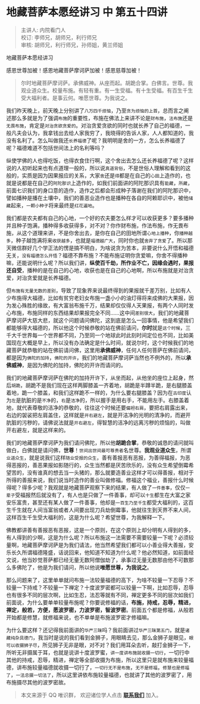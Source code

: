 # 地藏菩萨本愿经讲习 中 第五十四讲

> 主讲人: 内院看门人 <br />
> 校订: 李师兄，胡师兄，利行师兄 <br />
> 审核: 胡师兄，利行师兄，孙师姐，黄兰师姐 <br />

地藏菩萨本愿经讲习

感恩世尊加被！感恩地藏菩萨摩诃萨加被！感恩慈尊加被！

> 尔时地藏菩萨摩诃萨。承佛威神。从座而起。胡跪合掌。白佛言。世尊。我观业道众生。校量布施。有轻有重。有一生受福。有十生受福。有百生千生受大福利者。是事云何。唯愿世尊。为我说之。

我们昨天晚上，前天晚上分别讲了`八万四千烦恼`，乃至`贪为烦恼的上首`，总而言之阐述那么多就是为了强调`布施`的重要性，布施在佛法上来讲不论是`财布施`，`法布施`还是`无畏布施`，肯定是`对治贪欲贪爱的`。对治贪爱贪欲的同时也就长养了自己的福德，一般凡夫会认为，我拿钱出去给人家我穷了，我晓得的告诉人家，人人都知道的，我没有名利了。怎么叫做我还`长养福德`了呢？我明明是舍的一方，怎么长养福德了呢？福德难道不包括世间法上的名利等吗？

纵使学佛的人也得吃饭，也得衣食住行啊，这个舍出去怎么还长养福德了呢？这样说的人初听起来也有点道理一般的，所以说`真道背俗`，不是世俗人理解和看到的这般的，实质是因为因果报应的关系，大家`舍`还是`得`都是在自己的`心田`上造作的，也就是说都是在自己的`阿陀那识`上造作的，如我们前面讲的阿陀那识具有`能藏`，`所藏`，前面七识我们的身口意的造作，造作之后都会形成种子落谢在我们的阿陀那识中，譬如播种是播在土壤中，我们的善恶业造作也是播种在各自的阿赖耶识中，被他`储藏`起来，`一颗小种子`将来最终是`红花遍地`。

我们都是农夫都有自己的心地，一个好的农夫要怎么样才可以收获更多？要多播种并且种子饱满，播种得多收获得多，对不对？你作财布施，作法布施，作无畏布施，从这个道理来讲，不是你舍出去，是你在自己的田地所谓`心地上播种`，你`播种越多`，种子越饱满将来`收获越多`，也就是`福德越广大`，同时你也就`舍弃了贪爱`了。所以那天微信群好几个学正法的愣是搞不明白，为啥说贪为苦本，非要说什么开悟和福德无关，`没有福德怎么开悟`？福德不靠布施？不能布施证明你贪爱嘛，你舍不得播种嘛，还能说明什么呢？所以我们讲，**纵使百千劫，所作业不亡，因缘会遇时，果报还自受**，播种的是在自己的心地，收获也是在自己的心地啊，所以布施就是对治贪爱，对治贪爱就是长养福德。

但`布施有无量无数的差别`，导致了现象界来说最终得到的果报就千差万别，比如有人少布施得大福德，比如有贫穷老妇女布施一盏小小的油灯得将来成佛的大果报，因为发心殊胜的缘故，有大富翁布施千万，结果却仅仅得人天果报，有两个人同时发心布施，布施同样的东西结果却果报完全不同……这中间`差别很大`，我们的地藏菩萨摩诃萨大慈大悲，就这个问题请问佛陀，这到底是怎么一回事情，他是希望我们都能够得大福德的，所以他这个时候恭敬的站在佛前请问，**尔时**就是`这个时候`，三千大千世界每一个世界都不同，乃至同一个地球此时此刻时间定位也不同，比如美国现在大概是早上，所以没有办法确定是什么时间，就说尔时，这个时候我们的地藏菩萨就恭敬的站在佛前请问佛，这里用**承佛威神**，任何人任何菩萨在佛前请问，都是因为`佛陀的加持`，`佛陀的开许`，我们的地藏菩萨摩诃萨当然也不例外的，所以**承佛威神**，是因为佛陀的加持，佛陀的开许而请问的。

我们的地藏菩萨摩诃萨在佛陀的加持开许下，从坐而起，从他坐的座位上起身，然后`胡跪`，胡跪不是我们现在这样两脚膝盖一齐着地，胡跪是半蹲半跪，是右腿膝盖着地，跪一个膝盖，和我们这样跪不一样的，为什么要右腿膝盖？因为在`古印度`认为`左`是肮脏的是`不净`的，`右`是`洁净`的，所以握手是用右手，不能用左手。右膝盖着地，就代表尊敬的洁净的恭敬的，往往这个时候还要`偏袒右肩`，要把右肩露出来，右边的袈裟把左肩盖住，这样就是`开右避左`，就是开洁净的光明的清净的，而避开肮脏的污秽的，请佛说法就是`开右避左`，得智慧的洁净的远离污秽的烦恼的，叫做开右避左，就是这样来的。

我们的地藏菩萨摩诃萨为我们请问佛陀，所以他**胡跪合掌**，恭敬的诚恳的请问就叫做白，白佛就是请问佛，**世尊**！`世间出世间最可尊贵者`名世尊。**我观业道众生**，所谓`业道众生`，就是说我们这样`随业受报的众生`，善有善报恶有恶报，为善得福报，为恶得恶报的，善恶果报如影随行的，众生当然都是厌苦欣乐的，没有众生希望倒霉希望苦的，没有谁真的想去当一头猪的，那么就要造善业这样才可以得善报，相对于所得的善报来说，我们说当时造作的善业叫做修福。修福这个福业，善报什么时候得呢？得多少呢？我观就是地藏菩萨观察下来的结果，有人做了`一件善事`，仅仅`一辈子`受福报然后就没有了，有人也是只做了一件善事，却可以`十生`都生在大富之家安乐富贵，甚至还有某人做了一件善事，他却是`一百生乃至千生`都受大福利的，这百生千生就在人间当富翁或者人间要出现刀兵劫倒霉事，他就往生到天界不来人间，这样百生千生受大福利的，这是为什么呢？希望世尊，为我解释一下。

佛教都讲善有善报恶有恶报，这是一个原则，在这个原则上却分明有人得到的多，有人得到的少啊，这是为什么呢？所以布施这一法需要不需要较量一下呢？必须较量啊，地藏菩萨摩诃萨是为我们请法，他当然希望我们都可以小善业得大善报，安乐长久所谓福德隆盛，话说回来，他知道不知道为什么呢？他必然知道，如前面经文说，他当妙觉菩萨都已经无量无数阿僧伽劫了，承事过无量无数那由他不可数那么多佛陀了，他是为我们请问，所以他说**唯愿世尊，为我说之**。

那么问题来了，这里单单就问布施一法较量福德的高下，为啥不较量一下忍辱？不较量一下持戒？不较量一下禅定？十度波罗密都可以较量一下啊，比如忍辱，忍辱也有很多不同的层次啊，比如生忍，法忍等就有不同，禅定更多不同的层次如我们前面说，为什么要单单较量布施呢？你要说修福的话，**布施，持戒，忍辱，精进，禅定，般若，方便，愿波罗密，力波罗密，智波罗密**。前面五个都是修福，从般若开始都是修慧，就修福来说，也不单单是布施波罗密才修福嘛。

为什么要这样？还记得我前面讲的`华严三昧`吗？我前面讲过`华严三昧第五门`，就是`诸藏纯杂具德门`，我当时是说的我们看到金狮子，用眼睛去见，那么金狮子是眼见，`眼可以收摄狮子尽`，所见狮子无非是眼，对不对？我们用耳朵去听，敲打金狮子一下，所听无非摄属于耳，也就是说讲十度波罗蜜，`讲一度讲布施就收摄一切行`，一切行中其他的持戒，忍辱，精进，禅定等全部收摄为布施，所以这里只是就布施来较量福德，讲布施较量福德就收摄一切行了，`一切行无不是布施`，`无不是修福`，`修慧也是修福了`，`一法总摄一切法了`，所以这里讲依布施较量福德，也就讲了其他的波罗密了，用布施摄尽其他的波罗密故。

> 本文来源于 QQ 唯识群， 欢迎诸位学人点击 **[联系我们](https://mp.weixin.qq.com/s/lZCfWjmLjgNR165Tx4_bCQ)** 加入。
